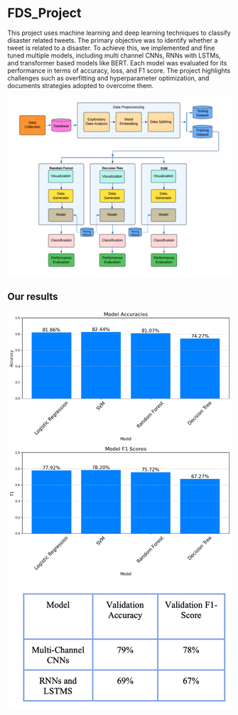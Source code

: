 # FDS_Project

This project uses machine learning and deep learning techniques to classify disaster related tweets. The primary objective was to identify whether a tweet is related to a disaster. To achieve this, we implemented and fine tuned multiple models, including multi channel CNNs, RNNs with LSTMs, and transformer based models like BERT. Each model was evaluated for its performance in terms of accuracy, loss, and F1 score. The project highlights challenges such as overfitting and hyperparameter optimization, and documents strategies adopted to overcome them.

![Block Diagram of System](images/Block_diagram_of_System.png)

## Our results

![Accuracy](images/model_Accuracies.png)
![F1 score](images/model_f1_score.png)
![Deep learning model](images/deeplearningmodel.png)